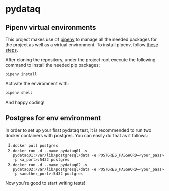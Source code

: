 # pydataq

## Pipenv virtual environments

This project makes use of [pipenv](https://pipenv.pypa.io/en/latest/) to manage all the needed packages for the project as well as a virtual environment. To install pipenv, follow [these steps](https://pipenv.pypa.io/en/latest/#install-pipenv-today).

After cloning the repository, under the project root execute the following command to install the needed pip packages:

`pipenv install`

Activate the enviromnent with:

`pipenv shell`

And happy coding!


## Postgres for env environment
In order to set up your first pydataq test, it is recommended to run two docker containers with postgres. You can easily do that as it follows:
1. `docker pull postgres`
2. `docker run -d --name pydataq01 -v pydataq01:/var/lib/postgresql/data -e POSTGRES_PASSWORD=<your_pass> -p <a_port>:5432 postgres`
3. `docker run -d --name pydataq02 -v pydataq02:/var/lib/postgresql/data -e POSTGRES_PASSWORD=<your_pass> -p <another_port>:5432 postgres`

Now you're good to start writing tests!
